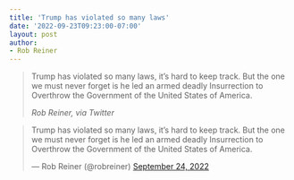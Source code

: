 ```yaml
---
title: 'Trump has violated so many laws'
date: '2022-09-23T09:23:00-07:00'
layout: post
author:
- Rob Reiner
---
```


> Trump has violated so many laws, it’s hard to keep track. But the one we must never forget is he led an armed deadly Insurrection to Overthrow the Government of the United States of America.
>
> <cite>Rob Reiner, via Twitter</cite>

<blockquote class="twitter-tweet"><p lang="en" dir="ltr">Trump has violated so many laws, it’s hard to keep track. But the one we must never forget is he led an armed deadly Insurrection to Overthrow the Government of the United States of America.</p>&mdash; Rob Reiner (@robreiner) <a href="https://twitter.com/robreiner/status/1573479744380628992?ref_src=twsrc%5Etfw">September 24, 2022</a></blockquote> <script async src="https://platform.twitter.com/widgets.js" charset="utf-8"></script>
